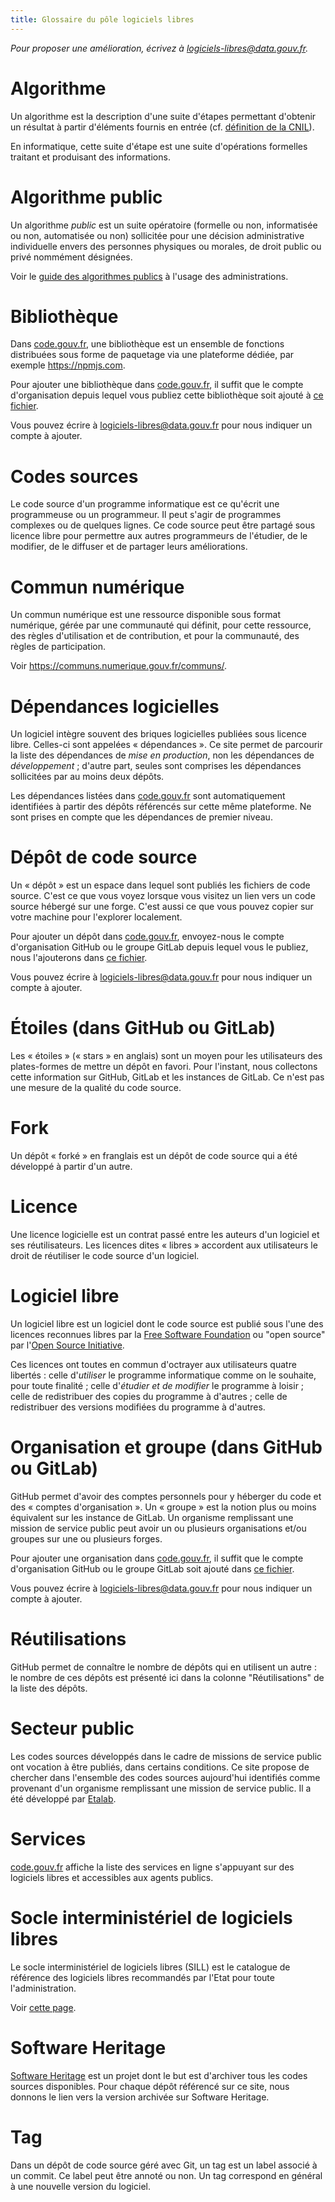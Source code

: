 ```yaml
---
title: Glossaire du pôle logiciels libres
---
```


*Pour proposer une amélioration, écrivez à [logiciels-libres@data.gouv.fr](mailto:logiciels-libres@data.gouv.fr).*

<a id="algo"></a>
# Algorithme

Un algorithme est la description d'une suite d'étapes permettant
d'obtenir un résultat à partir d'éléments fournis en entrée
(cf. [définition de la
CNIL](https://www.cnil.fr/fr/definition/algorithme)).

En informatique, cette suite d'étape est une suite d'opérations
formelles traitant et produisant des informations.

<a id="public-algo"></a>
# Algorithme public

Un algorithme *public* est un suite opératoire (formelle ou non,
informatisée ou non, automatisée ou non) sollicitée pour une décision
administrative individuelle envers des personnes physiques ou morales,
de droit public ou privé nommément désignées.

Voir le [guide des algorithmes publics](https://guides.etalab.gouv.fr/algorithmes/) à l'usage des administrations.

<a id="lib"></a>
# Bibliothèque

Dans [code.gouv.fr](https://code.gouv.fr/#/libs), une bibliothèque est
un ensemble de fonctions distribuées sous forme de paquetage via une
plateforme dédiée, par exemple https://npmjs.com.

Pour ajouter une bibliothèque dans
[code.gouv.fr](https://code.gouv.fr/#/libs), il suffit que le compte
d'organisation depuis lequel vous publiez cette bibliothèque soit
ajouté à [ce
fichier](https://git.sr.ht/~etalab/codegouvfr-sources/tree/master/item/comptes-organismes-publics.yml).

Vous pouvez écrire à
[logiciels-libres@data.gouv.fr](mailto:logiciels-libres@data.gouv.fr)
pour nous indiquer un compte à ajouter.

<a id="source-code"></a>
# Codes sources

Le code source d'un programme informatique est ce qu'écrit une
programmeuse ou un programmeur.  Il peut s'agir de programmes
complexes ou de quelques lignes.  Ce code source peut être partagé
sous licence libre pour permettre aux autres programmeurs de
l'étudier, de le modifier, de le diffuser et de partager leurs
améliorations.

<a id="digital-common"></a>
# Commun numérique

Un commun numérique est une ressource disponible sous format
numérique, gérée par une communauté qui définit, pour cette ressource,
des règles d'utilisation et de contribution, et pour la communauté,
des règles de participation.

Voir https://communs.numerique.gouv.fr/communs/.

<a id="dep"></a>
# Dépendances logicielles

Un logiciel intègre souvent des briques logicielles publiées sous
licence libre. Celles-ci sont appelées « dépendances ». Ce site permet
de parcourir la liste des dépendances de *mise en production*, non les
dépendances de *développement* ; d'autre part, seules sont comprises
les dépendances sollicitées par au moins deux dépôts.

Les dépendances listées dans
[code.gouv.fr](https://code.gouv.fr/#/deps) sont automatiquement
identifiées à partir des dépôts référencés sur cette même plateforme.
Ne sont prises en compte que les dépendances de premier niveau.

<a id="repo"></a>
# Dépôt de code source

Un « dépôt » est un espace dans lequel sont publiés les fichiers de
code source. C'est ce que vous voyez lorsque vous visitez un lien vers
un code source hébergé sur une forge. C'est aussi ce que vous pouvez
copier sur votre machine pour l'explorer localement.

Pour ajouter un dépôt dans
[code.gouv.fr](https://code.gouv.fr/#/repos), envoyez-nous le compte
d'organisation GitHub ou le groupe GitLab depuis lequel vous le
publiez, nous l'ajouterons dans [ce
fichier](https://git.sr.ht/~etalab/codegouvfr-sources/tree/master/item/comptes-organismes-publics.yml).

Vous pouvez écrire à
[logiciels-libres@data.gouv.fr](mailto:logiciels-libres@data.gouv.fr)
pour nous indiquer un compte à ajouter.

<a id="stars"></a>
# Étoiles (dans GitHub ou GitLab)

Les « étoiles » (« stars » en anglais) sont un moyen pour les
utilisateurs des plates-formes de mettre un dépôt en favori. Pour
l'instant, nous collectons cette information sur GitHub, GitLab et les
instances de GitLab. Ce n'est pas une mesure de la qualité du code
source.

<a id="fork"></a>
# Fork

Un dépôt « forké » en franglais est un dépôt de code source qui a été
développé à partir d'un autre.

<a id="license"></a>
# Licence

Une licence logicielle est un contrat passé entre les auteurs d'un
logiciel et ses réutilisateurs. Les licences dites « libres »
accordent aux utilisateurs le droit de réutiliser le code source d'un
logiciel.

# Logiciel libre

Un logiciel libre est un logiciel dont le code source est publié sous
l'une des licences reconnues libres par la [Free Software
Foundation](https://www.gnu.org/licenses/licenses.en.html) ou "open
source" par l'[Open Source
Initiative](https://opensource.org/licenses).  

Ces licences ont toutes en commun d'octrayer aux utilisateurs quatre
libertés : celle d'*utiliser* le programme informatique comme on le
souhaite, pour toute finalité ; celle d'*étudier et de modifier* le
programme à loisir ; celle de redistribuer des copies du programme à
d'autres ; celle de redistribuer des versions modifiées du programme à
d'autres.

<a id="orga"></a>
# Organisation et groupe (dans GitHub ou GitLab)

GitHub permet d'avoir des comptes personnels pour y héberger du code
et des « comptes d'organisation ». Un « groupe » est la notion plus ou
moins équivalent sur les instance de GitLab. Un organisme remplissant
une mission de service public peut avoir un ou plusieurs organisations
et/ou groupes sur une ou plusieurs forges.

Pour ajouter une organisation dans
[code.gouv.fr](https://code.gouv.fr/#/groups), il suffit que le compte
d'organisation GitHub ou le groupe GitLab soit ajouté dans [ce
fichier](https://git.sr.ht/~etalab/codegouvfr-sources/tree/master/item/comptes-organismes-publics.yml).

Vous pouvez écrire à
[logiciels-libres@data.gouv.fr](mailto:logiciels-libres@data.gouv.fr)
pour nous indiquer un compte à ajouter.

<a id="reuse"></a>
# Réutilisations

GitHub permet de connaître le nombre de dépôts qui en utilisent un
autre : le nombre de ces dépôts est présenté ici dans la colonne
"Réutilisations" de la liste des dépôts.

<a id="public-sector"></a>
# Secteur public

Les codes sources développés dans le cadre de missions de service
public ont vocation à être publiés, dans certains conditions. Ce site
propose de chercher dans l'ensemble des codes sources aujourd'hui
identifiés comme provenant d'un organisme remplissant une mission de
service public. Il a été développé par
[Etalab](https://www.etalab.gouv.fr).

<a id="papillon"></a>
# Services

[code.gouv.fr](https://code.gouv.fr/#/services) affiche la liste des
services en ligne s'appuyant sur des logiciels libres et accessibles
aux agents publics.

<a id="sill"></a>
# Socle interministériel de logiciels libres

Le socle interministériel de logiciels libres (SILL) est le catalogue
de référence des logiciels libres recommandés par l'Etat pour toute
l'administration.

Voir [cette page](sill.md).

<a id="swh"></a>
# Software Heritage

[Software Heritage](https://www.softwareheritage.org) est un projet
dont le but est d'archiver tous les codes sources disponibles. Pour
chaque dépôt référencé sur ce site, nous donnons le lien vers la
version archivée sur Software Heritage.

<a id="tag"></a>
# Tag

Dans un dépôt de code source géré avec Git, un tag est un label
associé à un commit.  Ce label peut être annoté ou non.  Un tag
correspond en général à une nouvelle version du logiciel.
